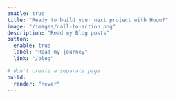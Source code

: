 ```yaml
---
enable: true
title: "Ready to build your next project with Hugo?"
image: "/images/call-to-action.png"
description: "Read my Blog posts"
button:
  enable: true
  label: "Read my journey"
  link: "/blog"

# don't create a separate page
build:
  render: "never"
---
```

